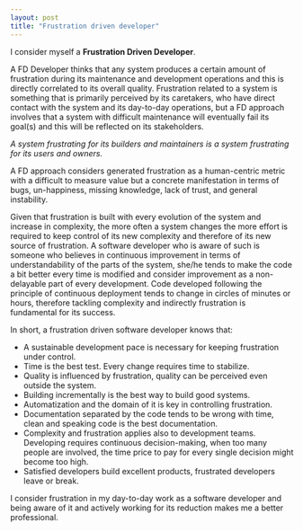 ```yaml
---
layout: post
title: "Frustration driven developer"
---
```


I consider myself a __Frustration Driven Developer__.

A FD Developer thinks that any system produces a certain amount of frustration during its maintenance and development operations and this is directly correlated to its overall quality.
Frustration related to a system is something that is primarily perceived by its caretakers, who have direct contact with the system and its day-to-day operations, but a FD approach involves that a system with difficult maintenance will eventually fail its goal(s) and this will be reflected on its stakeholders.

*A system frustrating for its builders and maintainers is a system frustrating for its users and owners.*

A FD approach considers generated frustration as a human-centric metric with a difficult to measure value but a concrete manifestation in terms of bugs, un-happiness, missing knowledge, lack of trust, and general instability.

Given that frustration is built with every evolution of the system and increase in complexity, the more often a system changes the more effort is required to keep control of its new complexity and therefore of its new source of frustration.
A software developer who is aware of such is someone who believes in continuous improvement in terms of understandability of the parts of the system, she/he tends to make the code a bit better every time is modified and consider improvement as a non-delayable part of every development.
Code developed following the principle of continuous deployment tends to change in circles of minutes or hours, therefore tackling complexity and indirectly frustration is fundamental for its success.

In short, a frustration driven software developer knows that:
- A sustainable development pace is necessary for keeping frustration under control.
- Time is the best test. Every change requires time to stabilize.
- Quality is influenced by frustration, quality can be perceived even outside the system.
- Building incrementally is the best way to build good systems.
- Automatization and the domain of it is key in controlling frustration.
- Documentation separated by the code tends to be wrong with time, clean and speaking code is the best documentation.
- Complexity and frustration applies also to development teams. Developing requires continuous decision-making, when too many people are involved, the time price to pay for every single decision might become too high.
- Satisfied developers build excellent products, frustrated developers leave or break.

I consider frustration in my day-to-day work as a software developer and being aware of it and actively working for its reduction makes me a better professional.